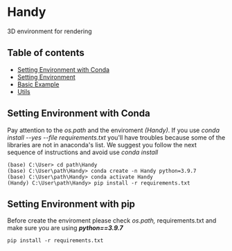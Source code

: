 # Handy
3D environment for rendering

## Table of contents
* [Setting Environment with Conda](#setting-environment-with-conda)
* [Setting Environment](#setting-environment-with-pip)
* [Basic Example](#example)
* [Utils](#utils)

## Setting Environment with Conda
Pay attention to the _os.path_ and the enviroment _(Handy)_.
If you use _*conda install --yes --file requirements.txt*_ you'll have troubles because some of the libraries are not in anaconda's list. We suggest you follow the next sequence of instructions and avoid use _conda install_
```
(base) C:\User> cd path\Handy
(base) C:\User\path\Handy> conda create -n Handy python=3.9.7
(base) C:\User\path\Handy> conda activate Handy
(Handy) C:\User\path\Handy> pip install -r requirements.txt
```

## Setting Environment with pip
Before create the enviroment please check _os.path,_ requirements.txt and make sure you are using **_python==3.9.7_**

```
pip install -r requirements.txt
```